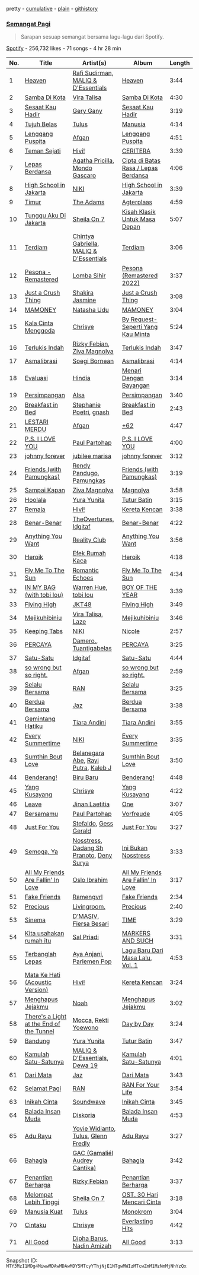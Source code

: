 pretty - [cumulative](/playlists/cumulative/37i9dQZF1DX6wbVzPMSvwH.md) - [plain](/playlists/plain/37i9dQZF1DX6wbVzPMSvwH) - [githistory](https://github.githistory.xyz/mackorone/spotify-playlist-archive/blob/main/playlists/plain/37i9dQZF1DX6wbVzPMSvwH)

### [Semangat Pagi](https://open.spotify.com/playlist/37i9dQZF1DX6wbVzPMSvwH)

> Sarapan sesuap semangat bersama lagu\-lagu dari Spotify.

[Spotify](https://open.spotify.com/user/spotify) - 256,732 likes - 71 songs - 4 hr 28 min

| No. | Title | Artist(s) | Album | Length |
|---|---|---|---|---|
| 1 | [Heaven](https://open.spotify.com/track/0vtnYQ2A6o2fuEWim7DRYy) | [Rafi Sudirman](https://open.spotify.com/artist/0IJToD6h0XzZMzlgJ5kdhk), [MALIQ & D'Essentials](https://open.spotify.com/artist/18PmEN8ZiHBQlDpxrgR2xs) | [Heaven](https://open.spotify.com/album/3ZlxavMQWzOa0dfcRrCUpi) | 3:44 |
| 2 | [Samba Di Kota](https://open.spotify.com/track/1Sj8vwRdJRDgOws3XRmyCM) | [Vira Talisa](https://open.spotify.com/artist/51Ssgb0bFNfHyAXc3Fpmuv) | [Samba Di Kota](https://open.spotify.com/album/7plglO6ToXm07DcGE6IW6k) | 4:30 |
| 3 | [Sesaat Kau Hadir](https://open.spotify.com/track/72MEldEAmz3WMJ2MkII3kP) | [Gery Gany](https://open.spotify.com/artist/4zw9fpiPphR8PBEiMLVT2e) | [Sesaat Kau Hadir](https://open.spotify.com/album/1VTso84D0KtvRuzyNoO57g) | 3:19 |
| 4 | [Tujuh Belas](https://open.spotify.com/track/5TReP8XK4aTOe2m44ZjQqz) | [Tulus](https://open.spotify.com/artist/2iDVt6mFbtbDEZG5ax0dTi) | [Manusia](https://open.spotify.com/album/3R4IAF9ApqYeUQrv1ddyoR) | 4:14 |
| 5 | [Lenggang Puspita](https://open.spotify.com/track/0mB5VPfAyvtBJnqw8pcFAA) | [Afgan](https://open.spotify.com/artist/4cgBCGxtlfap2g6jveB7du) | [Lenggang Puspita](https://open.spotify.com/album/4LnLFxcpm4PUDYRa3nHdft) | 4:51 |
| 6 | [Teman Sejati](https://open.spotify.com/track/0GUJBGR3LfZPYi0jnLLV7l) | [Hivi!](https://open.spotify.com/artist/4ubEZ6sMsrrbQChueyouCC) | [CERITERA](https://open.spotify.com/album/3GXsFGyViN6r1JYvuHYYSG) | 3:39 |
| 7 | [Lepas Berdansa](https://open.spotify.com/track/0IzuVV47KPKT0ejyaKLQaT) | [Agatha Pricilla](https://open.spotify.com/artist/5j6EloCQDnZmMP3k6pATOd), [Mondo Gascaro](https://open.spotify.com/artist/6x92tfaXHuPBctPxrfTeMY) | [Cipta di Batas Rasa / Lepas Berdansa](https://open.spotify.com/album/1jdYQWbLFxrTX6aHyHDfgj) | 4:06 |
| 8 | [High School in Jakarta](https://open.spotify.com/track/0r6oCPoDuCOXvEPOPV6UXN) | [NIKI](https://open.spotify.com/artist/2kxP07DLgs4xlWz8YHlvfh) | [High School in Jakarta](https://open.spotify.com/album/3QtwI1FUvH2kCD9Y5HaG9y) | 3:39 |
| 9 | [Timur](https://open.spotify.com/track/2bEuh25NMtUEQGu6VqohPu) | [The Adams](https://open.spotify.com/artist/0zuIBB0gRxp4i4E2gvrcoM) | [Agterplaas](https://open.spotify.com/album/6EjtRvsWa1wRYJgeJOROI3) | 4:59 |
| 10 | [Tunggu Aku Di Jakarta](https://open.spotify.com/track/0Z0K5nZGqw8WuV4WOLxVnR) | [Sheila On 7](https://open.spotify.com/artist/6q87vizIEdEN4NvlR6mjfT) | [Kisah Klasik Untuk Masa Depan](https://open.spotify.com/album/4bPUtZdWsvU1eTPmJFuvwm) | 5:07 |
| 11 | [Terdiam](https://open.spotify.com/track/3eEC4ad1GlR6eOiU06Hcuu) | [Chintya Gabriella](https://open.spotify.com/artist/1o0MfrMPYehxn9ieyHbk1Q), [MALIQ & D'Essentials](https://open.spotify.com/artist/18PmEN8ZiHBQlDpxrgR2xs) | [Terdiam](https://open.spotify.com/album/68PWcMgXQ3nV0rHPk6GbLt) | 3:06 |
| 12 | [Pesona \- Remastered](https://open.spotify.com/track/5iUrGfRTWwjm3eoNeblllJ) | [Lomba Sihir](https://open.spotify.com/artist/6wD3vtAV0P3gWB9zLs7I4j) | [Pesona \(Remastered 2022\)](https://open.spotify.com/album/56jtzPwaP66jzVleH9uGaP) | 3:37 |
| 13 | [Just a Crush Thing](https://open.spotify.com/track/2VirB9Zej4MbwC1x8WcfWx) | [Shakira Jasmine](https://open.spotify.com/artist/18nKUAfNnowoqfqDhwI3X3) | [Just a Crush Thing](https://open.spotify.com/album/3l2H3rjDgNCX4dizR3izOY) | 3:08 |
| 14 | [MAMONEY](https://open.spotify.com/track/6wWzU1FELh7ioiuQtMZ7NA) | [Natasha Udu](https://open.spotify.com/artist/5788KAWYDqWlejC63W92S7) | [MAMONEY](https://open.spotify.com/album/5j8kr0to3ALKqG9K8knJZD) | 3:04 |
| 15 | [Kala Cinta Menggoda](https://open.spotify.com/track/1NmxBjg8ybFwQkiKVnRxws) | [Chrisye](https://open.spotify.com/artist/2NteKKMj3takKR3ABTd279) | [By Request\-Seperti Yang Kau Minta](https://open.spotify.com/album/1n3e2JeVY2SUPD6LIYV16S) | 5:24 |
| 16 | [Terlukis Indah](https://open.spotify.com/track/5S8TtEVuFPY9XEjg2hNWHa) | [Rizky Febian](https://open.spotify.com/artist/28DdkLhrzQNizZ0ExQpyku), [Ziva Magnolya](https://open.spotify.com/artist/2wZWkw5jo8P4NVonVanxYd) | [Terlukis Indah](https://open.spotify.com/album/5Qk3VFJJ4CKS3zcBNp2YRs) | 3:47 |
| 17 | [Asmalibrasi](https://open.spotify.com/track/3TFdXrYIubXABQh0CxIiSs) | [Soegi Bornean](https://open.spotify.com/artist/0YpfUFtmzwNGWjowRwoGel) | [Asmalibrasi](https://open.spotify.com/album/1geFjIWLQNCKO0Y7uB2Xlw) | 4:14 |
| 18 | [Evaluasi](https://open.spotify.com/track/2dIBMHByUGcNPzmYBJ6OAj) | [Hindia](https://open.spotify.com/artist/51kyrUsAVqUBcoDEMFkX12) | [Menari Dengan Bayangan](https://open.spotify.com/album/1DAuVHMlBvIjzWZALSUXbn) | 3:14 |
| 19 | [Persimpangan](https://open.spotify.com/track/6GLYOdMJ5UCIIE6Ohc9v5C) | [Alsa](https://open.spotify.com/artist/79ZuAKAPvlGaPMRXR8KwPU) | [Persimpangan](https://open.spotify.com/album/5tW5YhIjNY0X6Ep6vNO7n4) | 3:40 |
| 20 | [Breakfast in Bed](https://open.spotify.com/track/3c5sWNPKG69X0JcGUgbBOj) | [Stephanie Poetri](https://open.spotify.com/artist/0HS00NN7MAfF59aJnfcxSO), [gnash](https://open.spotify.com/artist/3iri9nBFs9e4wN7PLIetAw) | [Breakfast in Bed](https://open.spotify.com/album/24aSDb1blluKkN02Wy4Tl4) | 2:43 |
| 21 | [LESTARI MERDU](https://open.spotify.com/track/4SehVxkRW1gi0mOPCvxlmi) | [Afgan](https://open.spotify.com/artist/4cgBCGxtlfap2g6jveB7du) | [+62](https://open.spotify.com/album/42LLrtJK1RfPRiZqDyswlk) | 4:47 |
| 22 | [P.S\. I LOVE YOU](https://open.spotify.com/track/1w3azB0VuRFp79AduIwrIy) | [Paul Partohap](https://open.spotify.com/artist/7JUNqSO2J7JcC76ShZ9DI9) | [P.S\. I LOVE YOU](https://open.spotify.com/album/3AIGFmb0M86SOig1ghbxvq) | 4:00 |
| 23 | [johnny forever](https://open.spotify.com/track/4l7TIfpqpWwQXHAkugf03E) | [jubilee marisa](https://open.spotify.com/artist/3JBkqdMx65CIglkijIKn4f) | [johnny forever](https://open.spotify.com/album/6ontGIRczEhO0Tgsdf5cpi) | 3:12 |
| 24 | [Friends \(with Pamungkas\)](https://open.spotify.com/track/2A8GaaJgqP0TcW6wmhly7n) | [Rendy Pandugo](https://open.spotify.com/artist/04u3fc37nHFKN7GJTSIwI8), [Pamungkas](https://open.spotify.com/artist/7d86ERlvO5UG44j7Va0Y0C) | [Friends \(with Pamungkas\)](https://open.spotify.com/album/0IkIWfbpYlDL0fRUgUAfrm) | 3:19 |
| 25 | [Sampai Kapan](https://open.spotify.com/track/2yhr89m0E7V16xOB3fRdF1) | [Ziva Magnolya](https://open.spotify.com/artist/2wZWkw5jo8P4NVonVanxYd) | [Magnolya](https://open.spotify.com/album/3yUBpUAsQeuAu9R86wiukG) | 3:58 |
| 26 | [Hoolala](https://open.spotify.com/track/7misIHyXm0bSSXQTVoeKAD) | [Yura Yunita](https://open.spotify.com/artist/02Tq76MwpeoRu3BHIAiaio) | [Tutur Batin](https://open.spotify.com/album/4ehjkt2KhPomUc7duIqeyD) | 3:15 |
| 27 | [Remaja](https://open.spotify.com/track/3O9OibrJm0vSYxZjz3Pooe) | [Hivi!](https://open.spotify.com/artist/4ubEZ6sMsrrbQChueyouCC) | [Kereta Kencan](https://open.spotify.com/album/4X40KZmA4LE4beNaNrQuNw) | 3:38 |
| 28 | [Benar\-Benar](https://open.spotify.com/track/21h4Kd8KTMPpLtQ7vdc2Aq) | [TheOvertunes](https://open.spotify.com/artist/3t4MHnVggiFLOuSSh4odBk), [Idgitaf](https://open.spotify.com/artist/7pFWMC2E7h8eL3SZyHRsRq) | [Benar\-Benar](https://open.spotify.com/album/1fkRzmZR6GU8BQOcvAfy69) | 4:22 |
| 29 | [Anything You Want](https://open.spotify.com/track/2QB8FwOszur18Ai7t2XnNi) | [Reality Club](https://open.spotify.com/artist/1DjZI46mVZZZYmmmygRnTw) | [Anything You Want](https://open.spotify.com/album/0fkX7I2PipiArw0mxPLFsY) | 3:56 |
| 30 | [Heroik](https://open.spotify.com/track/2sRXa0KzHvIsUuN7zYBEd4) | [Efek Rumah Kaca](https://open.spotify.com/artist/3uSvD31crYEsBLuiAFD02b) | [Heroik](https://open.spotify.com/album/6n50RxgjfIYDZjd20vIQOe) | 4:18 |
| 31 | [Fly Me To The Sun](https://open.spotify.com/track/6UsNGfDVuoMhbgkmdWRvnz) | [Romantic Echoes](https://open.spotify.com/artist/3VDwfryUiGGszWpyzpwDGJ) | [Fly Me To The Sun](https://open.spotify.com/album/3rA2enTCB87keTrwFKcncI) | 4:34 |
| 32 | [IN MY BAG \(with tobi lou\)](https://open.spotify.com/track/3Vdu1sTIUi45NZvguJDmhk) | [Warren Hue](https://open.spotify.com/artist/4qcKNkdxUidhvUByB2eQ6g), [tobi lou](https://open.spotify.com/artist/4T8NIfZmVY6TJFqVzN6X49) | [BOY OF THE YEAR](https://open.spotify.com/album/7jKfffXc64aO4CubnAI1UJ) | 3:39 |
| 33 | [Flying High](https://open.spotify.com/track/4haBSzLuFrT1hWqH5ErIWw) | [JKT48](https://open.spotify.com/artist/2l8I5pWUnfF7bMK1z6EJRk) | [Flying High](https://open.spotify.com/album/2l3g3RedySQT8z2Gsc2T78) | 3:49 |
| 34 | [Mejikuhibiniu](https://open.spotify.com/track/0wBdb4pmz0hyyI0M6ilZTy) | [Vira Talisa](https://open.spotify.com/artist/51Ssgb0bFNfHyAXc3Fpmuv), [Laze](https://open.spotify.com/artist/1IqTdUbQ33vM6tbV1fiWKZ) | [Mejikuhibiniu](https://open.spotify.com/album/5ErP3mluV25TH2ncKKcWM4) | 3:46 |
| 35 | [Keeping Tabs](https://open.spotify.com/track/2zz4plJxtgMIsQg5SMl2Bg) | [NIKI](https://open.spotify.com/artist/2kxP07DLgs4xlWz8YHlvfh) | [Nicole](https://open.spotify.com/album/5WR7ksPLp3kqFbDLTYpGfx) | 2:57 |
| 36 | [PERCAYA](https://open.spotify.com/track/5hpqeU5uQwDF1Umn60FqRr) | [Damero.](https://open.spotify.com/artist/5VOoDwt06adOAXAGIORMnW), [Tuantigabelas](https://open.spotify.com/artist/0CKf1Ac7v8HTqXxYdWsyWn) | [PERCAYA](https://open.spotify.com/album/5jw1zR0t4Z1Wb5JixdloYU) | 3:25 |
| 37 | [Satu\-Satu](https://open.spotify.com/track/5rFNflUKMTsOlBVdGv1ahL) | [Idgitaf](https://open.spotify.com/artist/7pFWMC2E7h8eL3SZyHRsRq) | [Satu\-Satu](https://open.spotify.com/album/2WFFb7cIQXQXvuOsoqB69C) | 4:44 |
| 38 | [so wrong but so right.](https://open.spotify.com/track/1DeQcRt8U7N6l5cPPYmGYY) | [Afgan](https://open.spotify.com/artist/4cgBCGxtlfap2g6jveB7du) | [so wrong but so right.](https://open.spotify.com/album/2APeiOBwLGStg3JvL8VLmq) | 2:59 |
| 39 | [Selalu Bersama](https://open.spotify.com/track/4E0Ib1Xfhr15mQU6BNShSp) | [RAN](https://open.spotify.com/artist/5DSVjHy2YWufmRUHBM3PLX) | [Selalu Bersama](https://open.spotify.com/album/0nZF3NgXbl8qj7exGx9AtP) | 3:25 |
| 40 | [Berdua Bersama](https://open.spotify.com/track/37uQDKOul7QOmRFB6kiYyO) | [Jaz](https://open.spotify.com/artist/78ED3zmePoZzEzeBUg0evm) | [Berdua Bersama](https://open.spotify.com/album/4WQIR3oZmS5ubTvFAqZiiV) | 3:38 |
| 41 | [Gemintang Hatiku](https://open.spotify.com/track/2Q44ftk6lRes25tvoXlAqp) | [Tiara Andini](https://open.spotify.com/artist/0kPb52ySN2k9P6wEZPTUzm) | [Tiara Andini](https://open.spotify.com/album/0jxUY7K5FdwJNl3SmnOZOl) | 3:55 |
| 42 | [Every Summertime](https://open.spotify.com/track/68HocO7fx9z0MgDU0ZPHro) | [NIKI](https://open.spotify.com/artist/2kxP07DLgs4xlWz8YHlvfh) | [Every Summertime](https://open.spotify.com/album/2HPj0XZe9WduSsyKTQqgVa) | 3:35 |
| 43 | [Sumthin Bout Love](https://open.spotify.com/track/36PagkhheRVG0iFaM55njV) | [Belanegara Abe](https://open.spotify.com/artist/7ynDbLbbf0ldcQvzPyALuA), [Rayi Putra](https://open.spotify.com/artist/3FduEXHFSq8Hboekc8JMUR), [Kaleb J](https://open.spotify.com/artist/3sMsWkApnc6yPyMUsNHQlb) | [Sumthin Bout Love](https://open.spotify.com/album/6eqKKHirJmjLlVBJCN87i9) | 3:50 |
| 44 | [Benderang!](https://open.spotify.com/track/7MMFSId5CetQIUqgdPXL6u) | [Biru Baru](https://open.spotify.com/artist/2zuPyFAXSFyGQJrNk2iy6V) | [Benderang!](https://open.spotify.com/album/6wbdYt8vMTWRpa5VVWevGM) | 4:48 |
| 45 | [Yang Kusayang](https://open.spotify.com/track/07u51YjzguLY8v8XHQaBMd) | [Chrisye](https://open.spotify.com/artist/2NteKKMj3takKR3ABTd279) | [Yang Kusayang](https://open.spotify.com/album/4sZAdMtWkGYd1wI643Y2on) | 4:22 |
| 46 | [Leave](https://open.spotify.com/track/0EoKAD9I7OOOohRmmVvtIT) | [Jinan Laetitia](https://open.spotify.com/artist/0BCK8dKHWITYcDo06Fuxth) | [One](https://open.spotify.com/album/13P9zBl1EtCVYBrMbiPqXJ) | 3:07 |
| 47 | [Bersamamu](https://open.spotify.com/track/1FVZrAZ6kLrgnaRB9pzYMD) | [Paul Partohap](https://open.spotify.com/artist/7JUNqSO2J7JcC76ShZ9DI9) | [Vorfreude](https://open.spotify.com/album/754tHb1pF9v02tc8MQZRzU) | 4:05 |
| 48 | [Just For You](https://open.spotify.com/track/4pNSeZ3zFtBH0vmlCuhGyd) | [Stefaldo](https://open.spotify.com/artist/3Tc2unuhdKex8NKaXdFrni), [Gess Gerald](https://open.spotify.com/artist/63UF0ZF1mHyyRINKgFPRCF) | [Just For You](https://open.spotify.com/album/1ae8gFk03PTdu3HQsGHITe) | 3:27 |
| 49 | [Semoga, Ya](https://open.spotify.com/track/6wHnwqvtNdQicSPTTkYRQN) | [Nosstress](https://open.spotify.com/artist/4XnnBdCt9Cg5W2wBgtD7co), [Dadang Sh Pranoto](https://open.spotify.com/artist/7cN32kelGKr663CVytGvc3), [Deny Surya](https://open.spotify.com/artist/1zffTcVmBMb4L4s060WBXf) | [Ini Bukan Nosstress](https://open.spotify.com/album/5VDBGrroiUxwcjyd8fqKvy) | 3:33 |
| 50 | [All My Friends Are Fallin' In Love](https://open.spotify.com/track/0tIWk4w1AfinVnGxiaSz5d) | [Oslo Ibrahim](https://open.spotify.com/artist/58tCW7poCEjQCqJTaeVsSF) | [All My Friends Are Fallin' In Love](https://open.spotify.com/album/75G2tuAvS5Uugrb0TLNTT3) | 3:17 |
| 51 | [Fake Friends](https://open.spotify.com/track/1pl99AShk41rIlUkVzI4lu) | [Ramengvrl](https://open.spotify.com/artist/0AsbBukUWcA4lJT5ARtlgQ) | [Fake Friends](https://open.spotify.com/album/4W6r3RpxkoVgbDvK02q9Iu) | 2:34 |
| 52 | [Precious](https://open.spotify.com/track/6ikaNm8tnqvSB8XxRV4nog) | [Livingroom.](https://open.spotify.com/artist/7waocZDnwhSgSPIt7By0QA) | [Precious](https://open.spotify.com/album/0blGPLYWpPAIViPMRfuQnT) | 2:40 |
| 53 | [Sinema](https://open.spotify.com/track/21OXhVAGwkueDkmvPVLNPm) | [D’MASIV](https://open.spotify.com/artist/1hioeMAsVwJ3bvcb9lxBpB), [Fiersa Besari](https://open.spotify.com/artist/06QVnTCdjs4jPKO0487EGV) | [TIME](https://open.spotify.com/album/3K7DAXAdl6EdEZZkhQLLxX) | 3:29 |
| 54 | [Kita usahakan rumah itu](https://open.spotify.com/track/1x9jnpPOAMSrr7DuIG5jMl) | [Sal Priadi](https://open.spotify.com/artist/1NjxFrpEGZTV2Ny0OJxeWu) | [MARKERS AND SUCH](https://open.spotify.com/album/6pEUguV7EoReCpbQQE6QrE) | 3:31 |
| 55 | [Terbanglah Lepas](https://open.spotify.com/track/0mLvVZ14uhcPI7dbOJ69Un) | [Aya Anjani](https://open.spotify.com/artist/3nslXNEDlUex5fcETXA5Lf), [Parlemen Pop](https://open.spotify.com/artist/4GPfmTXPBtz1eIdrdNOB3e) | [Lagu Baru Dari Masa Lalu, Vol\. 1](https://open.spotify.com/album/5b2swSWZfAc8EZ5v0VTzSi) | 4:53 |
| 56 | [Mata Ke Hati \(Acoustic Version\)](https://open.spotify.com/track/4p5UcsOpnSYwqYnThBpDjD) | [Hivi!](https://open.spotify.com/artist/4ubEZ6sMsrrbQChueyouCC) | [Kereta Kencan](https://open.spotify.com/album/4X40KZmA4LE4beNaNrQuNw) | 3:24 |
| 57 | [Menghapus Jejakmu](https://open.spotify.com/track/3NuKl7HM691ycLcCa6Vbq2) | [Noah](https://open.spotify.com/artist/31aMmlq8isIAgojvmIwiS4) | [Menghapus Jejakmu](https://open.spotify.com/album/4UOQ8yXRAdRDOpEcDgZdGq) | 3:02 |
| 58 | [There's a Light at the End of the Tunnel](https://open.spotify.com/track/1KtBupQOZA11CAiwl2VfoF) | [Mocca](https://open.spotify.com/artist/7jm6MsWHPzZETR9JkAVaQQ), [Rekti Yoewono](https://open.spotify.com/artist/5wg7167xaH0ILxlcDymFlM) | [Day by Day](https://open.spotify.com/album/3Fxba1JUppkx30LoFcWuz7) | 3:24 |
| 59 | [Bandung](https://open.spotify.com/track/7itshdCnfN3pbP88rQYHIr) | [Yura Yunita](https://open.spotify.com/artist/02Tq76MwpeoRu3BHIAiaio) | [Tutur Batin](https://open.spotify.com/album/4ehjkt2KhPomUc7duIqeyD) | 3:47 |
| 60 | [Kamulah Satu\-Satunya](https://open.spotify.com/track/7qd2gICEYvgNJvYFWmDzA1) | [MALIQ & D'Essentials](https://open.spotify.com/artist/18PmEN8ZiHBQlDpxrgR2xs), [Dewa 19](https://open.spotify.com/artist/48bKH1ugFBhERC1rdojP9d) | [Kamulah Satu\-Satunya](https://open.spotify.com/album/5yG5winkGz0uJNUofbpaiH) | 4:01 |
| 61 | [Dari Mata](https://open.spotify.com/track/4xFM9ET7fPtYgbp9QyzrHl) | [Jaz](https://open.spotify.com/artist/78ED3zmePoZzEzeBUg0evm) | [Dari Mata](https://open.spotify.com/album/40mpmlGhszXzLDZ9qbyAJh) | 3:43 |
| 62 | [Selamat Pagi](https://open.spotify.com/track/493V5dhXECdFJ7SBqOsybH) | [RAN](https://open.spotify.com/artist/5DSVjHy2YWufmRUHBM3PLX) | [RAN For Your Life](https://open.spotify.com/album/1HKU9pkdGXlQfwQoAGSMv8) | 3:54 |
| 63 | [Inikah Cinta](https://open.spotify.com/track/7r5qxtubYpPXYNSLX8CoGr) | [Soundwave](https://open.spotify.com/artist/2KMR8kfHQCPYJ2SatjkIEu) | [Inikah Cinta](https://open.spotify.com/album/77q9eYQmTvAbuAWRLM1eof) | 3:45 |
| 64 | [Balada Insan Muda](https://open.spotify.com/track/7rt1ze8gO84v4k9vBvb7JB) | [Diskoria](https://open.spotify.com/artist/4Z9pg3LzMfuuSgl3hMDYuG) | [Balada Insan Muda](https://open.spotify.com/album/6fo5cucV7PIbbnwT1Okx2I) | 4:53 |
| 65 | [Adu Rayu](https://open.spotify.com/track/0mOLyv1GL4sIuzVR1I92Fb) | [Yovie Widianto](https://open.spotify.com/artist/7Ln5yumFjHCkeZ8bAzHUcp), [Tulus](https://open.spotify.com/artist/2iDVt6mFbtbDEZG5ax0dTi), [Glenn Fredly](https://open.spotify.com/artist/4rUYk0fV0Z4pOtwVbEAyK9) | [Adu Rayu](https://open.spotify.com/album/7MQvEjN92cqRdNUCMOKCPA) | 3:27 |
| 66 | [Bahagia](https://open.spotify.com/track/31swUEisRXt0oEz3iM6MOy) | [GAC \(Gamaliél Audrey Cantika\)](https://open.spotify.com/artist/3YYdJZO7kX8nwDzN3YJzdW) | [Bahagia](https://open.spotify.com/album/6DDxznSldww5bW8Zbi9EGg) | 3:42 |
| 67 | [Penantian Berharga](https://open.spotify.com/track/62SNlZ1MJiY98movqq7ZSS) | [Rizky Febian](https://open.spotify.com/artist/28DdkLhrzQNizZ0ExQpyku) | [Penantian Berharga](https://open.spotify.com/album/5zhXlETGMYS961e8GC8pCc) | 3:37 |
| 68 | [Melompat Lebih Tinggi](https://open.spotify.com/track/7Hun5YHQ5TEe9j97cU5XPg) | [Sheila On 7](https://open.spotify.com/artist/6q87vizIEdEN4NvlR6mjfT) | [OST\. 30 Hari Mencari Cinta](https://open.spotify.com/album/66ggR3LdVt8pjIaOeL7kNB) | 3:18 |
| 69 | [Manusia Kuat](https://open.spotify.com/track/1vT1rKlEzvT9r0uYwAuwC8) | [Tulus](https://open.spotify.com/artist/2iDVt6mFbtbDEZG5ax0dTi) | [Monokrom](https://open.spotify.com/album/4szhn3xPmOJklFAcqNvTnQ) | 3:04 |
| 70 | [Cintaku](https://open.spotify.com/track/4hykertmVe1gPtNB2atBNJ) | [Chrisye](https://open.spotify.com/artist/2NteKKMj3takKR3ABTd279) | [Everlasting Hits](https://open.spotify.com/album/4X9jiWC7TjqziUu92g4KgU) | 4:42 |
| 71 | [All Good](https://open.spotify.com/track/3s8ik4CUIZXXGDBgD0EAZ5) | [Dipha Barus](https://open.spotify.com/artist/0UtZ0DRiE8usRg9GyjCPCr), [Nadin Amizah](https://open.spotify.com/artist/20zafXaLhm5IcXnSU93rNn) | [All Good](https://open.spotify.com/album/5b5nv0yq43oHzu1HcuY3ZI) | 3:13 |

Snapshot ID: `MTY3MzI1MDg4MiwwMDAwMDAwMDY5MTcyYThjNjE1NTgwMWIzMTcwZmM1MzNmMjNhYzQx`
